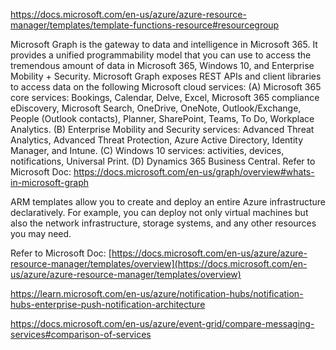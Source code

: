 

https://docs.microsoft.com/en-us/azure/azure-resource-manager/templates/template-functions-resource#resourcegroup


Microsoft Graph is the gateway to data and intelligence in Microsoft 365. It provides a unified programmability model that you can use to access the tremendous amount of data in Microsoft 365, Windows 10, and Enterprise Mobility + Security. Microsoft Graph exposes REST APIs and client libraries to access data on the following Microsoft cloud services: (A) Microsoft 365 core services: Bookings, Calendar, Delve, Excel, Microsoft 365 compliance eDiscovery, Microsoft Search, OneDrive, OneNote, Outlook/Exchange, People (Outlook contacts), Planner, SharePoint, Teams, To Do, Workplace Analytics. (B) Enterprise Mobility and Security services: Advanced Threat Analytics, Advanced Threat Protection, Azure Active Directory, Identity Manager, and Intune. (C) Windows 10 services: activities, devices, notifications, Universal Print. (D) Dynamics 365 Business Central. Refer to Microsoft Doc: https://docs.microsoft.com/en-us/graph/overview#whats-in-microsoft-graph

ARM templates allow you to create and deploy an entire Azure infrastructure declaratively. For example, you can deploy not only virtual machines but also the network infrastructure, storage systems, and any other resources you may need. 

Refer to Microsoft Doc: [https://docs.microsoft.com/en-us/azure/azure-resource-manager/templates/overview](https://docs.microsoft.com/en-us/azure/azure-resource-manager/templates/overview)

https://learn.microsoft.com/en-us/azure/notification-hubs/notification-hubs-enterprise-push-notification-architecture





https://docs.microsoft.com/en-us/azure/event-grid/compare-messaging-services#comparison-of-services